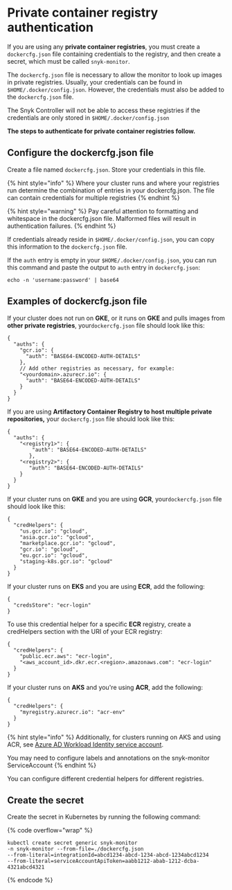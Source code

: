 # Private container registry authentication

If you are using any **private container registries**, you must create a `dockercfg.json` file containing credentials to the registry, and then create a secret, which must be called `snyk-monitor`.&#x20;

The `dockercfg.json` file is necessary to allow the monitor to look up images in private registries. Usually, your credentials can be found in `$HOME/.docker/config.json`. However, the credentials must also be added to the `dockercfg.json` file.&#x20;

The Snyk Controller will not be able to access these registries if the credentials are only stored in `$HOME/.docker/config.json`

**The steps to authenticate for private container registries follow.**

## Configure the dockercfg.json file

Create a file named `dockercfg.json`. Store your credentials in this file.

{% hint style="info" %}
Where your cluster runs and where your registries run determine the combination of entries in your dockercfg.json. The file can contain credentials for multiple registries
{% endhint %}

{% hint style="warning" %}
Pay careful attention to formatting and whitespace in the dockercfg.json file. Malformed files will result in authentication failures.
{% endhint %}

If credentials already reside in `$HOME/.docker/config.json`, you can copy this information to the `dockercfg.json` file.

If the `auth` entry is empty in your `$HOME/.docker/config.json`, you can run this command and paste the output to `auth` entry in `dockercfg.json`:

```
echo -n 'username:password' | base64
```

## Examples of dockercfg.json file

If your cluster does not run on **GKE**, or it runs on **GKE** and pulls images from **other private registries**, your`dockercfg.json` file should look like this:

```
{  
  "auths": {
    "gcr.io": {
      "auth": "BASE64-ENCODED-AUTH-DETAILS"
    },
    // Add other registries as necessary, for example:
    "<yourdomain>.azurecr.io": {
      "auth": "BASE64-ENCODED-AUTH-DETAILS"
    }
  }
}
```

If you are using **Artifactory Container Registry to host multiple private repositories,** your `dockercfg.json` file should look like this:

```
{
  "auths": {
    "<registry1>": {
        "auth": "BASE64-ENCODED-AUTH-DETAILS"
       },
    "<registry2>": {
       "auth": "BASE64-ENCODED-AUTH-DETAILS"
    }
  }
}
```

If your cluster runs on **GKE** and you are using **GCR**, your`dockercfg.json` file should look like this:

```
{
  "credHelpers": {
    "us.gcr.io": "gcloud",
    "asia.gcr.io": "gcloud",
    "marketplace.gcr.io": "gcloud",
    "gcr.io": "gcloud",
    "eu.gcr.io": "gcloud",
    "staging-k8s.gcr.io": "gcloud"
  }
}
```

If your cluster runs on **EKS** and you are using **ECR**, add the following:

```
{
  "credsStore": "ecr-login"
}
```

To use this credential helper for a specific **ECR** registry, create a credHelpers section with the URI of your ECR registry:

```
{
  "credHelpers": {
    "public.ecr.aws": "ecr-login",
    "<aws_account_id>.dkr.ecr.<region>.amazonaws.com": "ecr-login"
  }
}
```

If your cluster runs on **AKS** and you're using **ACR**, add the following:

```
{
  "credHelpers": { 
    "myregistry.azurecr.io": "acr-env"
  }
}
```

{% hint style="info" %}
Additionally, for clusters running on AKS and using ACR, see [Azure AD Workload Identity service account](https://azure.github.io/azure-workload-identity/docs/topics/service-account-labels-and-annotations.html#service-account).

You may need to configure labels and annotations on the snyk-monitor ServiceAccount
{% endhint %}

You can configure different credential helpers for different registries.&#x20;

## Create the secret

Create the secret in Kubernetes by running the following command:

{% code overflow="wrap" %}
```
kubectl create secret generic snyk-monitor 
-n snyk-monitor --from-file=./dockercfg.json 
--from-literal=integrationId=abcd1234-abcd-1234-abcd-1234abcd1234 
--from-literal=serviceAccountApiToken=aabb1212-abab-1212-dcba-4321abcd4321
```
{% endcode %}
